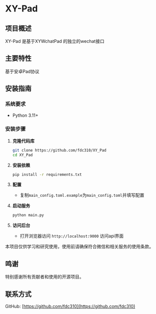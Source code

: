 # XY-Pad

## 项目概述

XY-Pad 是基于XYWchatPad 的独立的wechat接口

## 主要特性

基于安卓Pad协议

## 安装指南

### 系统要求

- Python 3.11+

### 安装步骤

1. **克隆代码库**

   ```bash
   git clone https://github.com/fdc310/XY_Pad
   cd XY_Pad
   ```

2. **安装依赖**

   ```bash
   pip install -r requirements.txt
   ```


4. **配置**

   - 复制`main_config.toml.example`为`main_config.toml`并填写配置

5. **启动服务**

   ```bash
   python main.py
   ```

6. **访问后台**
   - 打开浏览器访问 `http://localhost:9000` 访问api界面
   
本项目仅供学习和研究使用，使用前请确保符合微信和相关服务的使用条款。

## 鸣谢

特别感谢所有贡献者和使用的开源项目。

## 联系方式

GitHub: [https://github.com/fdc310](https://github.com/fdc310)
